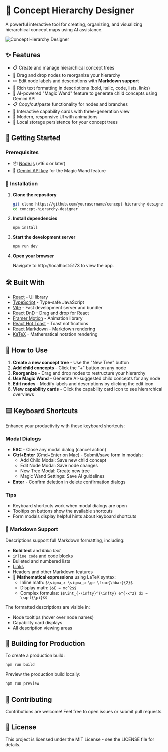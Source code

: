 # 🌳 Concept Hierarchy Designer

A powerful interactive tool for creating, organizing, and visualizing hierarchical concept maps using AI assistance.

![Concept Hierarchy Designer](https://via.placeholder.com/800x400?text=Concept+Hierarchy+Designer) <!-- Consider replacing this with an actual screenshot of your app -->

## ✨ Features

- 📋 Create and manage hierarchical concept trees
- 🔄 Drag and drop nodes to reorganize your hierarchy
- ✏️ Edit node labels and descriptions with **Markdown support**
- 📝 Rich text formatting in descriptions (bold, italic, code, lists, links)
- 🧠 AI-powered "Magic Wand" feature to generate child concepts using Gemini API
- 📋 Copy/cut/paste functionality for nodes and branches
- 🎯 Interactive capability cards with three-generation view
- 🌈 Modern, responsive UI with animations
- 💾 Local storage persistence for your concept trees

## 🚀 Getting Started

### Prerequisites

- 📦 [Node.js](https://nodejs.org/) (v16.x or later)
- 🔑 [Gemini API key](https://ai.google.dev/) for the Magic Wand feature

### 🔧 Installation

1. **Clone the repository**
   ```bash
   git clone https://github.com/yourusername/concept-hierarchy-designer.git
   cd concept-hierarchy-designer
   ```

2. **Install dependencies**
   ```bash
   npm install
   ```

3. **Start the development server**
   ```bash
   npm run dev
   ```

4. **Open your browser**

   Navigate to http://localhost:5173 to view the app.

## 🛠️ Built With

- [React](https://react.dev/) - UI library
- [TypeScript](https://www.typescriptlang.org/) - Type-safe JavaScript
- [Vite](https://vitejs.dev/) - Fast development server and bundler
- [React DnD](https://react-dnd.github.io/react-dnd/) - Drag and drop for React
- [Framer Motion](https://www.framer.com/motion/) - Animation library
- [React Hot Toast](https://react-hot-toast.com/) - Toast notifications
- [React Markdown](https://github.com/remarkjs/react-markdown) - Markdown rendering
- [KaTeX](https://katex.org/) - Mathematical notation rendering

## 📖 How to Use

1. **Create a new concept tree** - Use the "New Tree" button
2. **Add child concepts** - Click the "+" button on any node
3. **Reorganize** - Drag and drop nodes to restructure your hierarchy
4. **Use Magic Wand** - Generate AI-suggested child concepts for any node
5. **Edit nodes** - Modify labels and descriptions by clicking the edit icon
6. **View capability cards** - Click the capability card icon to see hierarchical overviews

## ⌨️ Keyboard Shortcuts

Enhance your productivity with these keyboard shortcuts:

### Modal Dialogs
- **ESC** - Close any modal dialog (cancel action)
- **Ctrl+Enter** (Cmd+Enter on Mac) - Submit/save form in modals:
  - Add Child Modal: Save new child concept
  - Edit Node Modal: Save node changes  
  - New Tree Modal: Create new tree
  - Magic Wand Settings: Save AI guidelines
- **Enter** - Confirm deletion in delete confirmation dialogs

### Tips
- Keyboard shortcuts work when modal dialogs are open
- Tooltips on buttons show the available shortcuts
- Form modals display helpful hints about keyboard shortcuts

### 📝 Markdown Support

Descriptions support full Markdown formatting, including:

- **Bold text** and *italic text*
- `inline code` and code blocks
- Bulleted and numbered lists
- [Links](https://example.com)
- Headers and other Markdown features
- 🧮 **Mathematical expressions** using LaTeX syntax:
  - Inline math: `$\sigma_x \sigma_p \ge \frac{\hbar}{2}$`
  - Display math: `$$E = mc^2$$`
  - Complex formulas: `$$\int_{-\infty}^{\infty} e^{-x^2} dx = \sqrt{\pi}$$`

The formatted descriptions are visible in:
- Node tooltips (hover over node names)
- Capability card displays
- All description viewing areas

## 🧪 Building for Production

To create a production build:

```bash
npm run build
```

Preview the production build locally:

```bash
npm run preview
```

## 🤝 Contributing

Contributions are welcome! Feel free to open issues or submit pull requests.

## 📄 License

This project is licensed under the MIT License - see the LICENSE file for details.
